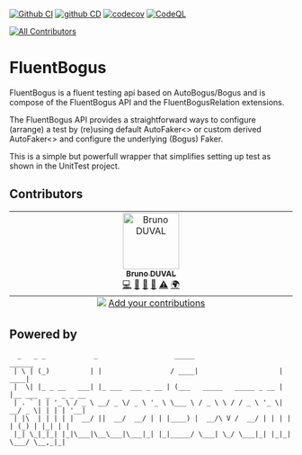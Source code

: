 [![Github CI](https://github.com/NineteenSevenFour/fluentbogus/actions/workflows/ci.yaml/badge.svg)](https://github.com/NineteenSevenFour/fluentbogus/actions/workflows/ci.yaml) [![github CD](https://github.com/NineteenSevenFour/fluentbogus/actions/workflows/cd.yaml/badge.svg)](https://github.com/NineteenSevenFour/fluentbogus/actions/workflows/cd.yaml) [![codecov](https://codecov.io/gh/NineteenSevenFour/fluentbogus/branch/main/graph/badge.svg?token=cXAu8BCw8d)](https://codecov.io/gh/NineteenSevenFour/gate) [![CodeQL](https://github.com/NineteenSevenFour/fluentbogus/actions/workflows/github-code-scanning/codeql/badge.svg)](https://github.com/NineteenSevenFour/fluentbogus/actions/workflows/github-code-scanning/codeql)
<!-- ALL-CONTRIBUTORS-BADGE:START - Do not remove or modify this section -->
[![All Contributors](https://img.shields.io/badge/all_contributors-1-orange.svg?style=flat-square)](#contributors-)
<!-- ALL-CONTRIBUTORS-BADGE:END -->

# FluentBogus

FluentBogus is a fluent testing api based on AutoBogus/Bogus and is compose 
of the FluentBogus API and the FluentBogusRelation extensions.

The FluentBogus API provides a straightforward ways to configure (arrange) 
a test by (re)using default AutoFaker<> or custom derived AutoFaker<> and 
configure the underlying (Bogus) Faker.

This is a simple but powerfull wrapper that simplifies setting up test as
shown in the UnitTest project.

## Contributors
<!-- ALL-CONTRIBUTORS-LIST:START - Do not remove or modify this section -->
<!-- prettier-ignore-start -->
<!-- markdownlint-disable -->
<table>
  <tbody>
    <tr>
      <td align="center" valign="top" width="14.28%"><a href="https://www.linkedin.com/in/brunoduval/"><img src="https://avatars.githubusercontent.com/u/48152847?v=4?s=100" width="100px;" alt="Bruno DUVAL"/><br /><sub><b>Bruno DUVAL</b></sub></a><br /><a href="https://github.com/nineteensevenfour/fluentbogus/commits?author=datatunning" title="Code">💻</a> <a href="https://github.com/nineteensevenfour/fluentbogus/commits?author=datatunning" title="Documentation">📖</a> <a href="#projectManagement-datatunning" title="Project Management">📆</a> <a href="https://github.com/nineteensevenfour/fluentbogus/pulls?q=is%3Apr+reviewed-by%3Adatatunning" title="Reviewed Pull Requests">👀</a> <a href="https://github.com/nineteensevenfour/fluentbogus/commits?author=datatunning" title="Tests">⚠️</a> <a href="#translation-datatunning" title="Translation">🌍</a></td>
    </tr>
  </tbody>
  <tfoot>
    <tr>
      <td align="center" size="13px" colspan="7">
        <img src="https://raw.githubusercontent.com/all-contributors/all-contributors-cli/1b8533af435da9854653492b1327a23a4dbd0a10/assets/logo-small.svg">
          <a href="https://all-contributors.js.org/docs/en/bot/usage">Add your contributions</a>
        </img>
      </td>
    </tr>
  </tfoot>
</table>

<!-- markdownlint-restore -->
<!-- prettier-ignore-end -->

<!-- ALL-CONTRIBUTORS-LIST:END -->

## Powered by

```text
  _   _ _            _                   _____                      ______               
 | \ | (_)          | |                 / ____|                    |  ____|              
 |  \| |_ _ __   ___| |_ ___  ___ _ __ | (___   _____   _____ _ __ | |__ ___  _   _ _ __ 
 | . ` | | '_ \ / _ \ __/ _ \/ _ \ '_ \ \___ \ / _ \ \ / / _ \ '_ \|  __/ _ \| | | | '__|
 | |\  | | | | |  __/ ||  __/  __/ | | |____) |  __/\ V /  __/ | | | | | (_) | |_| | |   
 |_| \_|_|_| |_|\___|\__\___|\___|_| |_|_____/ \___| \_/ \___|_| |_|_|  \___/ \__,_|_|
```
